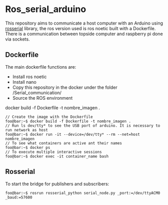 # Ros_serial_arduino

This repository aims to communicate a host computer with an Arduino using [rosserial](http://wiki.ros.org/rosserial_arduino/Tutorials) library, the ros version used is ros noetic built with a Dockerfile.
There is a communication between topside computer and raspberry pi done via sockets.

## Dockerfile

The main dockerfile functions are:
- Install ros noetic
- Install nano 
- Copy this repository in the docker under the folder /Serial_communication/
- Source the ROS environment

docker build -f Dockerfile -t nombre_imagen .

```console
// Create the image with the Dockerfile
foo@bar:~$ docker build -f Dockerfile -t nombre_imagen .  
// Run ls dev/tty* to see the USB port of arduino. It is necessary to run network as host
foo@bar:~$ docker run -it --device=/dev/tty* --rm --net=host nombre_imagen  
// To see what containers are active ant their names
foo@bar:~$ docker ps
// To execute multiple interactive sessions
foo@bar:~$ docker exec -it container_name bash
```
## Rosserial

To start the bridge for publishers and subscribers:

```console
foo@bar:~$ rosrun rosserial_python serial_node.py _port:=/dev/ttyACM0 _baud:=57600
```


